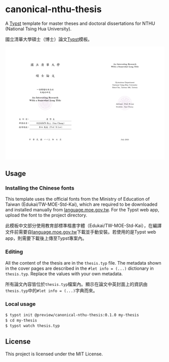# canonical-nthu-thesis

A [Typst](https://typst.app/docs/) template for master theses and doctoral dissertations for NTHU (National Tsing Hua University).

國立清華大學碩士（博士）論文[Typst](https://typst.app/docs/)模板。

![](./covers.png)


## Usage

### Installing the Chinese fonts

This template uses the official fonts from the Ministry of Education of Taiwan (Edukai/TW-MOE-Std-Kai), which are required to be downloaded and installed manually from [language.moe.gov.tw](https://language.moe.gov.tw/001/Upload/Files/site_content/M0001/edukai-5.0.zip).  For the Typst web app, upload the font to the project directory.

此模板中文部分使用教育部標準楷書字體（Edukai/TW-MOE-Std-Kai），在編譯文件前需要自[language.moe.gov.tw](https://language.moe.gov.tw/001/Upload/Files/site_content/M0001/edukai-5.0.zip)下載並手動安裝。若使用的是Typst web app，則需要下載後上傳至Typst專案內。


### Editing

All the content of the thesis are in the `thesis.typ` file.
The metadata shown in the cover pages are described in the `#let info = (...)` dictionary in `thesis.typ`.
Replace the values with your own metadata.

所有論文內容皆位於`thesis.typ`檔案內。顯示在論文中英封面上的資訊由`thesis.typ`中的`#let info = (...)`字典而來。


### Local usage

```sh
$ typst init @preview/canonical-nthu-thesis:0.1.0 my-thesis
$ cd my-thesis
$ typst watch thesis.typ
```


## License

This project is licensed under the MIT License.
